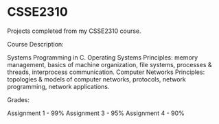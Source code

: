 # CSSE2310
Projects completed from my CSSE2310 course.

Course Description:

Systems Programming in C. Operating Systems Principles: memory management, basics of machine organization, file systems, processes & threads, interprocess communication. Computer Networks Principles: topologies & models of computer networks, protocols, network programming, network applications.

Grades:

Assignment 1 - 99%
Assignment 3 - 95%
Assignment 4 - 90%

